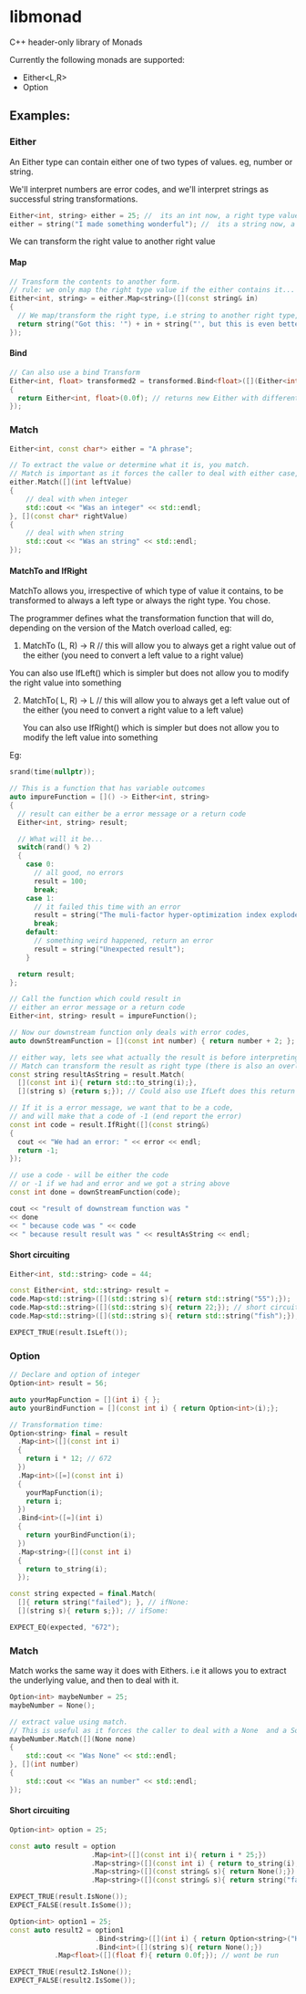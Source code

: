 # libmonad
C++ header-only library of Monads

Currently the following monads are supported:
- Either<L,R>
- Option<T>

## Examples:

### Either

An Either type can contain either one of two types of values. eg, number or string.

We'll interpret numbers are error codes, and we'll interpret strings as successful string transformations.

```cpp
Either<int, string> either = 25; //  its an int now, a right type value 
either = string("I made something wonderful"); //  its a string now, a left type value 
```
We can transform the right value to another right value

#### Map

```cpp
// Transform the contents to another form.
// rule: we only map the right type value if the either contains it...
Either<int, string> = either.Map<string>([](const string& in)
{
  // We map/transform the right type, i.e string to another right type, i.e another string
  return string("Got this: '") + in + string("', but this is even better!");
});
```

#### Bind
```cpp
// Can also use a bind Transform
Either<int, float> transformed2 = transformed.Bind<float>([](Either<int, string> in)
{
  return Either<int, float>(0.0f); // returns new Either with different Right type - float
});
```

### Match

```cpp
Either<int, const char*> either = "A phrase";

// To extract the value or determine what it is, you match.
// Match is important as it forces the caller to deal with either case, i.e when it s an integer or when its a string
either.Match([](int leftValue)
{
    // deal with when integer 
    std::cout << "Was an integer" << std::endl;
}, [](const char* rightValue)
{
    // deal with when string
    std::cout << "Was an string" << std::endl;
});

```

#### MatchTo and IfRight

MatchTo allows you, irrespective of which type of value it contains, to be transformed to always a left type or always the right type. You chose.

The programmer defines what the transformation function that will do, depending on the version of the Match overload called, eg:

1. MatchTo (L, R) -> R // this will allow you to always get a right value out of the either (you need to convert a left value to a right value)

You can also use IfLeft() which is simpler but does not allow you to modify the right value into something  

2. MatchTo( L, R) -> L // this will allow you to always get a left value out of the either (you need to convert a right value to a left value)

   You can also use IfRight() which is simpler but does not allow you to modify the left value into something

Eg:
```cpp
srand(time(nullptr));

// This is a function that has variable outcomes
auto impureFunction = []() -> Either<int, string>
{
  // result can either be a error message or a return code
  Either<int, string> result;

  // What will it be...
  switch(rand() % 2)
  {
    case 0:
      // all good, no errors
      result = 100;
      break;
    case 1:
      // it failed this time with an error
      result = string("The muli-factor hyper-optimization index exploded!");
      break;
    default:
      // something weird happened, return an error
      result = string("Unexpected result");
    }

  return result;
};

// Call the function which could result in
// either an error message or a return code
Either<int, string> result = impureFunction();

// Now our downstream function only deals with error codes,
auto downStreamFunction = [](const int number) { return number + 2; };

// either way, lets see what actually the result is before interpreting it as a code
// Match can transform the result as right type (there is also an overload to turn it into a left type)
const string resultAsString = result.Match(
  [](const int i){ return std::to_string(i);},  
  [](string s) {return s;}); // Could also use IfLeft does this return line implicitly

// If it is a error message, we want that to be a code,
// and will make that a code of -1 (end report the error)
const int code = result.IfRight([](const string&)
{
  cout << "We had an error: " << error << endl;
  return -1;
});		

// use a code - will be either the code
// or -1 if we had and error and we got a string above
const int done = downStreamFunction(code);

cout << "result of downstream function was "
<< done
<< " because code was " << code
<< " because result result was " << resultAsString << endl;
```

#### Short circuiting
```cpp
Either<int, std::string> code = 44;

const Either<int, std::string> result =
code.Map<std::string>([](std::string s){ return std::string("55");});
code.Map<std::string>([](std::string s){ return 22;}); // short circuits because we have a left value now
code.Map<std::string>([](std::string s){ return std::string("fish");});

EXPECT_TRUE(result.IsLeft());
```

### Option<T>

```cpp
// Declare and option of integer
Option<int> result = 56;	

auto yourMapFunction = [](int i) { };
auto yourBindFunction = [](const int i) { return Option<int>(i);};

// Transformation time:
Option<string> final = result
  .Map<int>([](const int i)
  {
    return i * 12; // 672
  })
  .Map<int>([=](const int i)
  {
    yourMapFunction(i);
    return i;
  })
  .Bind<int>([=](int i)
  {
    return yourBindFunction(i);
  })
  .Map<string>([](const int i)
  {
    return to_string(i);
  });

const string expected = final.Match(
  []{ return string("failed"); }, // ifNone:
  [](string s){ return s;}); // ifSome:

EXPECT_EQ(expected, "672");
```

### Match

Match works the same way it does with Eithers. i.e it allows you to extract the underlying value, and then to deal with it.

```cpp
Option<int> maybeNumber = 25;
maybeNumber = None();

// extract value using match.
// This is useful as it forces the caller to deal with a None  and a Some (Number) use-case
maybeNumber.Match([](None none)
{
	std::cout << "Was None" << std::endl;
}, [](int number)
{
	std::cout << "Was an number" << std::endl;
});
```

#### Short circuiting
```cpp
Option<int> option = 25;

const auto result = option
                    .Map<int>([](const int i){ return i * 25;})
                    .Map<string>([](const int i) { return to_string(i);})
                    .Map<string>([](const string& s){ return None();}) // short circuit
                    .Map<string>([](const string& s){ return string("failed");});

EXPECT_TRUE(result.IsNone());
EXPECT_FALSE(result.IsSome());

Option<int> option1 = 25;
const auto result2 = option1
                     .Bind<string>([](int i) { return Option<string>("Hello");})
                     .Bind<int>([](string s){ return None();})
           .Map<float>([](float f){ return 0.0f;}); // wont be run

EXPECT_TRUE(result2.IsNone());
EXPECT_FALSE(result2.IsSome());
```


